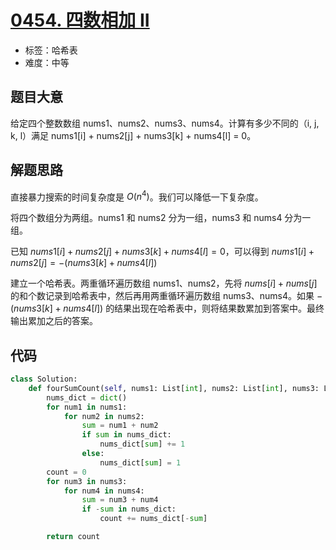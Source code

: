 # [0454. 四数相加 II](https://leetcode.cn/problems/4sum-ii/)

- 标签：哈希表
- 难度：中等

## 题目大意

给定四个整数数组 nums1、nums2、nums3、nums4。计算有多少不同的（i, j, k, l）满足 nums1[i] + nums2[j] + nums3[k] + nums4[l] = 0。

## 解题思路

直接暴力搜索的时间复杂度是 $O(n^4)$。我们可以降低一下复杂度。

将四个数组分为两组。nums1 和 nums2 分为一组，nums3 和 nums4 分为一组。

已知 $nums1[i] + nums2[j] + nums3[k] + nums4[l] = 0$，可以得到 $nums1[i] + nums2[j] = -(nums3[k] + nums4[l])$

建立一个哈希表。两重循环遍历数组 nums1、nums2，先将 $nums[i] + nums[j]$ 的和个数记录到哈希表中，然后再用两重循环遍历数组 nums3、nums4。如果 $-(nums3[k] + nums4[l])$ 的结果出现在哈希表中，则将结果数累加到答案中。最终输出累加之后的答案。

## 代码

```Python
class Solution:
    def fourSumCount(self, nums1: List[int], nums2: List[int], nums3: List[int], nums4: List[int]) -> int:
        nums_dict = dict()
        for num1 in nums1:
            for num2 in nums2:
                sum = num1 + num2
                if sum in nums_dict:
                    nums_dict[sum] += 1
                else:
                    nums_dict[sum] = 1
        count = 0
        for num3 in nums3:
            for num4 in nums4:
                sum = num3 + num4
                if -sum in nums_dict:
                    count += nums_dict[-sum]

        return count
```

